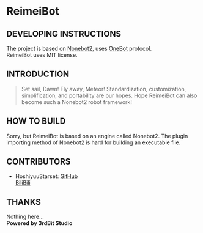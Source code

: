 # ReimeiBot
## DEVELOPING INSTRUCTIONS 
The project is based on [Nonebot2](https://github.com/nonebot/nonebot2), uses [OneBot](https://onebot.dev) protocol.  
ReimeiBot uses MIT license.   
## INTRODUCTION  
> Set sail, Dawn!
> Fly away, Meteor!
Standardization, customization, simplification, and portability are our hopes.
Hope ReimeiBot can also become such a Nonebot2 robot framework!
## HOW TO BUILD
Sorry, but ReimeiBot is based on an engine called Nonebot2.
The plugin importing method of Nonebot2 is hard for building an executable file.  
## CONTRIBUTORS
- HoshiyuuStarset: [GitHub](https://github.com/StarsetNight)  
[BiliBili](https://space.bilibili.com/477677552)
## THANKS
Nothing here...  
**Powered by 3rdBit Studio**  
